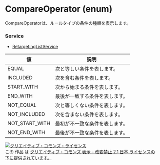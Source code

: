 # CompareOperator (enum)
CompareOperatorは、ルールタイプの条件の種類を表示します。
### Service
+ [RetargetingListService](../services/RetargetingListService.md)

| 値 | 説明 | 
|---|---|
| EQUAL| 次と等しい条件を表します。 |
| INCLUDED| 次を含む条件を表します。 |
| START_WITH| 次から始まる条件を表します。 |
| END_WITH| 最後が一致する条件を表します。 |
| NOT_EQUAL| 次と等しくない条件を表します。 |
| NOT_INCLUDED| 次を含まない条件を表します。 |
| NOT_START_WITH| 最初が不一致な条件を表します。 |
| NOT_END_WITH| 最後が不一致な条件を表します。 |
<a rel="license" href="http://creativecommons.org/licenses/by-nd/2.1/jp/"><img alt="クリエイティブ・コモンズ・ライセンス" style="border-width:0" src="https://i.creativecommons.org/l/by-nd/2.1/jp/88x31.png" /></a><br />この 作品 は <a rel="license" href="http://creativecommons.org/licenses/by-nd/2.1/jp/">クリエイティブ・コモンズ 表示 - 改変禁止 2.1 日本 ライセンスの下に提供されています。</a>
